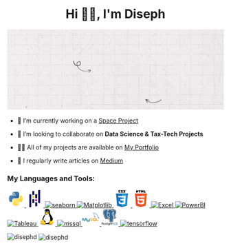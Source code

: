 <h1 align="center">Hi 🙋‍♀️, I'm Diseph </h1>

![image](/header_gif.gif)

- 🔭 I’m currently working on a [Space Project](https://github.com/DisephD/NASA-Intl-Space-Station-Project)

- 👯 I’m looking to collaborate on **Data Science & Tax-Tech Projects**

- 👨‍💻 All of my projects are available on [My Portfolio](datascienceportfol.io/DisephDumIgoni)

- 📝 I regularly write articles on [Medium](https://diseph.medium.com/)

<h3 align="left">My Languages and Tools:</h3>
<p align="left"> <a href="https://www.python.org" target="_blank" rel="noreferrer"> <img src="https://raw.githubusercontent.com/devicons/devicon/master/icons/python/python-original.svg" alt="python" width="40" height="40"/> </a> <a href="https://pandas.pydata.org/" target="_blank" rel="noreferrer"> <img src="https://raw.githubusercontent.com/devicons/devicon/2ae2a900d2f041da66e950e4d48052658d850630/icons/pandas/pandas-original.svg" alt="pandas" width="40" height="40"/> </a> </a> <a href="https://seaborn.pydata.org/" target="_blank" rel="noreferrer"> <img src="https://seaborn.pydata.org/_images/logo-mark-lightbg.svg" alt="seaborn" width="40" height="40"/> </a> <a href="https://www.bing.com/ck/a?!&&p=2514fd462df7eb857a01548932d9f9f92f5735b78aee1983e0c03ae638807912JmltdHM9MTc0NzQ0MDAwMA&ptn=3&ver=2&hsh=4&fclid=3c11232a-9565-615c-2192-33e1947860b7&psq=matplotlib+logo&u=a1aHR0cHM6Ly9tYXRwbG90bGliLm9yZy9zdGFibGUvZ2FsbGVyeS9taXNjL2xvZ29zMi5odG1s&ntb=1" target="_blank" rel="noreferrer"> <img src="https://github.com/user-attachments/assets/19fad172-559e-481a-8668-b35bb82d5d32" alt="Matplotlib" width="40" height="40"/> </a> </a> <a href="https://www.w3schools.com/css/" target="_blank" rel="noreferrer"> <img src="https://raw.githubusercontent.com/devicons/devicon/master/icons/css3/css3-original-wordmark.svg" alt="css3" width="40" height="40"/> </a> <a href="https://www.w3.org/html/" target="_blank" rel="noreferrer"> <img src="https://raw.githubusercontent.com/devicons/devicon/master/icons/html5/html5-original-wordmark.svg" alt="html5" width="40" height="40"/> </a> <a href="https://support.microsoft.com/en-us/excel" target="_blank" rel="noreferrer"> <img src="https://github.com/user-attachments/assets/b75c4584-eba4-4c5a-b901-93425689ff73" alt="Excel" width="40" height="40"/> </a> <a href="https://www.microsoft.com/en-us/power-platform/products/power-bi/?msockid=3c11232a9565615c219233e1947860b7" target="_blank" rel="noreferrer"> <img src="https://github.com/user-attachments/assets/9a563cbc-529c-415b-905b-a980d502d553" alt="PowerBI" width="40" height="40"/> </a> <a href="https://www.tableau.com/" target="_blank" rel="noreferrer"> <img src="https://github.com/user-attachments/assets/3e1bb0bb-1aa1-4991-9470-01528d09d9df" alt="Tableau" width="40" height="40"/> <a href="https://www.linux.org/" target="_blank" rel="noreferrer"> <img src="https://raw.githubusercontent.com/devicons/devicon/master/icons/linux/linux-original.svg" alt="linux" width="40" height="40"/> </a> <a href="https://www.microsoft.com/en-us/sql-server" target="_blank" rel="noreferrer"> <img src="https://www.svgrepo.com/show/303229/microsoft-sql-server-logo.svg" alt="mssql" width="40" height="40"/> </a> <a href="https://www.mysql.com/" target="_blank" rel="noreferrer"> <img src="https://raw.githubusercontent.com/devicons/devicon/master/icons/mysql/mysql-original-wordmark.svg" alt="mysql" width="40" height="40"/> </a> <a href="https://www.postgresql.org" target="_blank" rel="noreferrer"> <img src="https://raw.githubusercontent.com/devicons/devicon/master/icons/postgresql/postgresql-original-wordmark.svg" alt="postgresql" width="40" height="40"/> <a href="https://www.tensorflow.org" target="_blank" rel="noreferrer"> <img src="https://www.vectorlogo.zone/logos/tensorflow/tensorflow-icon.svg" alt="tensorflow" width="40" height="40"/> </a> </p>

<p><img align="left" src="https://github-readme-stats.vercel.app/api/top-langs?username=disephd&show_icons=true&locale=en&layout=compact" alt="disephd" /></p>

<p>&nbsp;<img align="center" src="https://github-readme-stats.vercel.app/api?username=disephd&show_icons=true&locale=en" alt="disephd" /></p>


<!---
DisephD/DisephD is a ✨ special ✨ repository because its `README.md` (this file) appears on your GitHub profile.
You can click the Preview link to take a look at your changes.
--->
